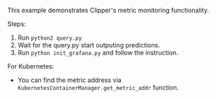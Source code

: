 This example demonstrates Clipper's metric monitoring functionality.

Steps:
1. Run `python2 query.py`
2. Wait for the query.py start outputing predictions.
3. Run `python init_grafana.py` and follow the instruction.

For Kubernetes:

- You can find the metric address via `KubernetesContainerManager.get_metric_addr` function. 